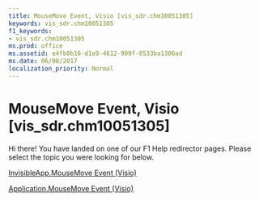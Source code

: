 ```yaml
---
title: MouseMove Event, Visio [vis_sdr.chm10051305]
keywords: vis_sdr.chm10051305
f1_keywords:
- vis_sdr.chm10051305
ms.prod: office
ms.assetid: e4fb8b16-d1e9-4612-999f-8533ba1386ad
ms.date: 06/08/2017
localization_priority: Normal
---
```



# MouseMove Event, Visio [vis_sdr.chm10051305]

Hi there! You have landed on one of our F1 Help redirector pages. Please select the topic you were looking for below.

[InvisibleApp.MouseMove Event (Visio)](http://msdn.microsoft.com/library/7f360b69-539e-bdf2-2ff5-1b67090e01ac%28Office.15%29.aspx)

[Application.MouseMove Event (Visio)](http://msdn.microsoft.com/library/3ffd86f8-8700-88a7-9ffc-24df11c93dd4%28Office.15%29.aspx)


